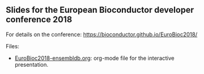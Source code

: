 ## Slides for the European Bioconductor developer conference 2018

For details on the conference: https://bioconductor.github.io/EuroBioc2018/

Files:
- [EuroBioc2018-ensembldb.org](EuroBioc2018-ensembldb.org): org-mode file
  for the interactive presentation.
  
